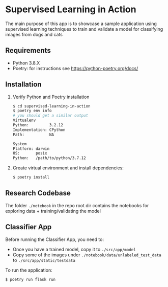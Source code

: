 # Supervised Learning in Action

The main purpose of this app is to showcase a sample application
using supervised learning techniques to train and validate a 
model for classifying images from dogs and cats

## Requirements

- Python 3.8.X
- Poetry: for instructions see https://python-poetry.org/docs/

## Installation

1. Verify Python and Poetry installation

    ```bash
    $ cd supervised-learning-in-action
    $ poetry env info
    # you should get a similar output
    Virtualenv
    Python:         3.2.12
    Implementation: CPython
    Path:           NA

    System
    Platform: darwin
    OS:       posix
    Python:   /path/to/python/3.7.12
    ```

2. Create virtual environment and install dependencies:

    ```bash
    $ poetry install
    ```

## Research Codebase

The folder `./notebook` in the repo root dir contains the notebooks 
for exploring data + training/validating the model

## Classifier App

Before running the Classifier App, you need to:

- Once you have a trained model, copy it to `./src/app/model`
- Copy some of the images under `./notebook/data/unlabeled_test_data` to `./src/app/static/testdata`

To run the application:

```bash
$ poetry run flask run
```
